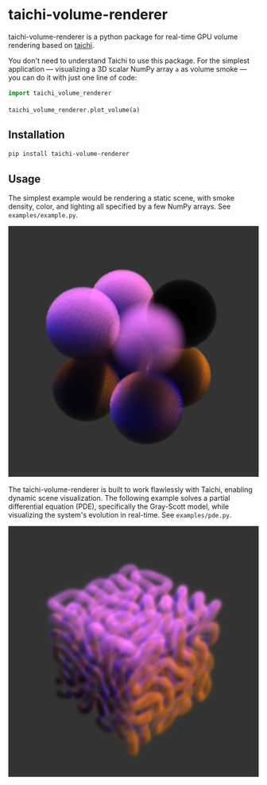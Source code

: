 # taichi-volume-renderer
taichi-volume-renderer is a python package for real-time GPU volume rendering based on [taichi](https://github.com/taichi-dev/taichi).

You don't need to understand Taichi to use this package. For the simplest application — visualizing a 3D scalar NumPy array `a` as volume smoke — you can do it with just one line of code:

```python
import taichi_volume_renderer

taichi_volume_renderer.plot_volume(a)
```

## Installation

```bash
pip install taichi-volume-renderer
```

## Usage

The simplest example would be rendering a static scene, with smoke density, color, and lighting all specified by a few NumPy arrays. See `examples/example.py`.

![0](/images/0.png)

The taichi-volume-renderer is built to work flawlessly with Taichi, enabling dynamic scene visualization. The following example solves a partial differential equation (PDE), specifically the Gray-Scott model, while visualizing the system's evolution in real-time. See `examples/pde.py`.

![1](/images/1.png)
